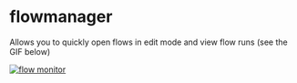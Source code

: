 # flowmanager
Allows you to quickly open flows in edit mode and view flow runs (see the GIF below)

[![flow monitor](https://github.com/user-attachments/assets/d89cf624-09d0-4d26-8345-2a3ae27e653a)](https://github.com/shashankgwl/flowmanager/blob/main/flow%20monitor.gif)
